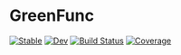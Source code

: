 # GreenFunc

[![Stable](https://img.shields.io/badge/docs-stable-blue.svg)](https://fsxbhyy.github.io/GreenFunc.jl/stable)
[![Dev](https://img.shields.io/badge/docs-dev-blue.svg)](https://fsxbhyy.github.io/GreenFunc.jl/dev)
[![Build Status](https://github.com/fsxbhyy/GreenFunc.jl/actions/workflows/CI.yml/badge.svg?branch=main)](https://github.com/fsxbhyy/GreenFunc.jl/actions/workflows/CI.yml?query=branch%3Amain)
[![Coverage](https://codecov.io/gh/fsxbhyy/GreenFunc.jl/branch/main/graph/badge.svg)](https://codecov.io/gh/fsxbhyy/GreenFunc.jl)
